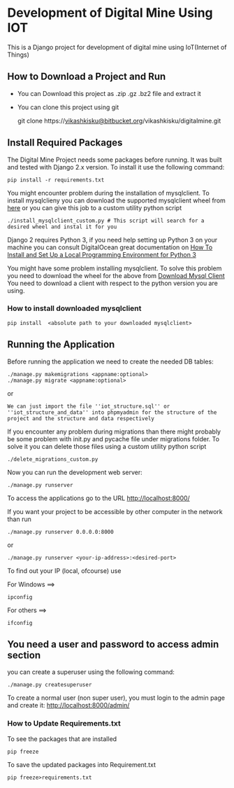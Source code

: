 # Development of Digital Mine Using IOT

This is a Django project for development of digital mine using IoT(Internet of Things)


## How to Download a Project and Run
- You can Download this project as .zip .gz .bz2 file and extract it
- You can clone this project using git

    
    git clone https://vikashkisku@bitbucket.org/vikashkisku/digitalmine.git
   
    
## Install Required Packages

The Digital Mine Project needs some packages before running. It was built and
tested with Django 2.x version. To install it use the following command:

    pip install -r requirements.txt
    
You might encounter problem during the installation of mysqlclient.
To install mysqlclieny you can download the supported mysqlclient wheel from
[here](https://www.lfd.uci.edu/~gohlke/pythonlibs/#mysqlclient) or you can give this job to a custom utility python script 

    ./install_mysqlclient_custom.py # This script will search for a desired wheel and instal it for you

Django 2 requires Python 3, if you need help setting up Python 3 on your machine you can consult
DigitalOcean great documentation on 
[How To Install and Set Up a Local Programming Environment for Python 3](https://www.digitalocean.com/community/tutorial_series/how-to-install-and-set-up-a-local-programming-environment-for-python-3)

You might have some problem installing mysqlclient. To solve this problem you need to download
the wheel for the above from 
[Download Mysql Client](https://www.lfd.uci.edu/~gohlke/pythonlibs/#mysqlclient)
You need to download a client with respect to the python version you are using.

### How to install downloaded mysqlclient


    pip install  <absolute path to your downloaded mysqlclient>




## Running the Application

Before running the application we need to create the needed DB tables:
          
    ./manage.py makemigrations <appname:optional>
    ./manage.py migrate <appname:optional>
    
or

`We can just import the file ''iot_structure.sql'' or ''iot_structure_and_data'' into phpmyadmin for the structure of the project and the structure and data respectively `

If you encounter any problem during migrations than there might probably be some problem 
with init.py and pycache file under migrations folder.
To solve it you can delete those files using a custom utility python script

    ./delete_migrations_custom.py


Now you can run the development web server:

    ./manage.py runserver

To access the applications go to the URL <http://localhost:8000/>

If you want your project to be accessible by other computer in the network than run
    
    ./manage.py runserver 0.0.0.0:8000

or    
    
    ./manage.py runserver <your-ip-address>:<desired-port>

To find out your IP (local, ofcourse) use

For Windows ==>
    
    ipconfig

For others ==>

    ifconfig
    
    
           
## You need a user and password to access admin section
you can create a superuser using the following command:

    ./manage.py createsuperuser

To create a normal user (non super user), you must login to the admin page and
create it: <http://localhost:8000/admin/>

### How to Update Requirements.txt

To see the packages that are installed

    pip freeze

To save the updated packages into Requirement.txt

    pip freeze>requirements.txt



